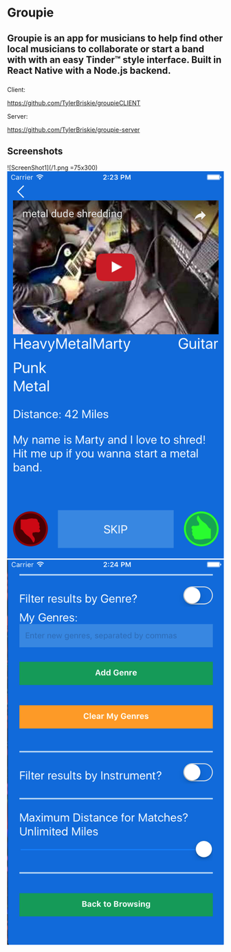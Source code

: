 # Groupie

## Groupie is an app for musicians to help find other local musicians to collaborate or start a band with with an easy Tinder™ style interface.  Built in React Native with a Node.js backend.

###
Client:

https://github.com/TylerBriskie/groupieCLIENT

Server:

https://github.com/TylerBriskie/groupie-server

## Screenshots

![ScreenShot1](/1.png =75x300)
![ScreenShot2](/2.png?raw=true "Optional Title")
![ScreenShot3](/3.png?raw=true "Optional Title")


